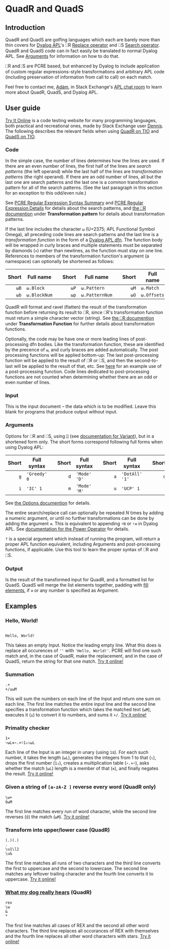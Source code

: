 # QuadR and QuadS

## Introduction
QuadR and QuadS are golfing languages which each are barely more than thin covers for [Dyalog APL](https://www.dyalog.com/)'s ⎕R [Replace operator](http://help.dyalog.com/16.0/Content/Language/System%20Functions/r.htm) and ⎕S [Search operator](http://help.dyalog.com/16.0/Content/Language/System%20Functions/r.htm). QuadR and QuadS code can in fact easily be translated to normal Dyalog APL. See [Arguments](https://github.com/abrudz/QuadRS#arguments) for information on how to do that.

⎕R and⎕S are PCRE based, but enhanced by Dyalog to include application of custom regular expressions-style transformations and arbitrary APL code (including preservation of information from call to call) on each match.

Feel free to contact me, [Adám](https://stackexchange.com/users/3114363/ad%C3%A1m), in Stack Exchange's [APL chat room](https://chat.stackexchange.com/rooms/52405/apl) to learn more about QuadR, QuadS, and Dyalog APL.

## User guide

[Try It Online](https://tio.run/#) is a code testing website for many programming languages, both practical and recreational ones, made by Stack Exchange user [Dennis](https://codegolf.stackexchange.com/users/12012). The following describes the relevant fields when using [QuadR on TIO](https://tio.run/#quadr) and [QuadS on TIO](https://tio.run/#quads). 

### Code
In the simple case, the number of lines determines how the lines are used. If there are an even number of lines, the first half of the lines are *search patterns* (the left operand) while the last half of the lines are *transformation patterns* (the right operand). If there are an odd number of lines, all but the last one are search patterns and the last one is a common transformation pattern for all of the search patterns. (See the last paragraph in this section for an exception to this odd/even rule.)

See [PCRE Regular Expression Syntax Summary](http://help.dyalog.com/16.0/Content/Language/Appendices/PCRE%20Regular%20Expression%20Syntax%20Summary.htm) and [PCRE Regular Expression Details](http://help.dyalog.com/16.0/Content/Language/Appendices/PCRE%20Regular%20Expression%20Details.htm) for details about the search patterns, and [the ⎕R documention](http://help.dyalog.com/16.0/Content/Language/System%20Functions/r.htm) under **Transformation pattern** for details about transformation patterns.

If the last line includes the character `⍵` (U+2375; APL Functional Symbol Omega), all preceding code lines are search patterns and the last line is a *transformation function* in the form of a [Dyalog APL dfn](http://help.dyalog.com/16.0/Content/Language/Defined%20Functions%20and%20Operators/DynamicFunctions/Dynamic%20Functions%20and%20Operators.htm). The function body will be wrapped in curly braces and multiple statements must be separated by diamonds (`⋄`) rather than newlines, as the function must stay on one line.  References to members of the transformation function's argument (a namespace) can optionally be shortened as follows:

| Short | Full name | |Short | Full name        | | Short | Full name | | Short | Full name |
| ----: | ------- | --- | ---: | ----------  | --- | ---: | ---------- | --- | -----: | ------------- |
| `⍵B` | `⍵.Block`    | | `⍵P` | `⍵.Pattern`   | | `⍵M` | `⍵.Match`   | | `⍵L` | `⍵.Lengths`  |
| `⍵b` | `⍵.BlockNum` | | `⍵p` | `⍵.PatternNum` | | `⍵O` | `⍵.Offsets` | | `⍵N` | `⍵.Names`    |

QuadR will format and ravel (flatten) the result of the transformation function before returning its result to ⎕R, since ⎕R's transformation function must return a simple character vector (string). See [the ⎕R documention](http://help.dyalog.com/16.0/Content/Language/System%20Functions/r.htm) under **Transformation Function** for further details about transformation functions.

Optionally, the code may be have one or more leading lines of post-processing dfn bodies. Like the transformation function, these are identified by the precence of `⍵`, and curly braces are added automatically. The post processing functions will be applied bottom-up: The last post-processing function will be applied to the result of ⎕R or ⎕S, and then the second-to-last will be applied to the result of that, etc. See [here](https://codegolf.stackexchange.com/a/128722/43319) for an example use of a post-processing function. Code lines dedicated to post-processing functions are not counted when determining whether there are an odd or even number of lines.

### Input
This is the input document – the data which is to be modified. Leave this blank for programs that produce output without input.
 
### Arguments
Options for ⎕R and ⎕S,  using `⍠` (see [documentation for Variant](http://help.dyalog.com/16.0/Content/Language/Primitive%20Operators/Variant.htm)), but in a shortened form only. The short forms correspond following full forms when using Dyalog APL:
 
| Short | Full syntax  | | Short | Full syntax  | |Short | Full syntax |  | Short | Full syntax | 
| ----: | ------------ | --- | ----: | ------- | --- | ----: | ---------- | --- | ----: | ------------|
| `g`   | `'Greedy' 0` | | `d`   | `'Mode' 'D'` |  | `a`   | `'DotAll' '1'` | | `o`   | `'OM' 1`    |
| `i`   | `'IC' 1`     | | `m`   | `'Mode' 'M'` |  | `u`   | `'UCP' 1`      | |      |             |
 
See [the Options documention](http://help.dyalog.com/16.0/Content/Language/System%20Functions/r.htm#kanchor706) for details.

The entire search/replace call can optionally be repeated *N* times by adding a numeric argument, or until no further transformations can be done by adding the argument `≡`. This is equivalent to appending `⍣N` or `⍣≡` in Dyalog APL. See [documentation for the Power Operator](http://help.dyalog.com/16.0/Content/Language/Primitive%20Operators/Power%20Operator.htm) for details.

`?` is a special argument which instead of running the program, will return a proper APL function equivalent, including Arguments and post-processing functions, if applicable. Use this tool to learn the proper syntax of ⎕R and ⎕S.

### Output

Is the result of the transformed input for QuadR, and a formatted list for QuadS. QuadS will merge the list elements together, padding with [fill elements](http://help.dyalog.com/16.0/Content/Language/Introduction/Variables/Prototypes%20and%20Fill%20Items.htm), if `≡` or any number is specified as Argument.

## Examples

### Hello, World!
```

Hello, World!
```
This takes an empty Input. Notice the leading empty line. What this does is replace all occurences of `''` with `'Hello, World!'`. PCRE will find one such match and, in the case of QuadR, make the replacement, and in the case of QuadS, return the string for that one match. [Try it online!](https://tio.run/##KyxNTCn6/5/LIzUnJ19HITy/KCdF8f9/AA "QuadR – Try It Online")

### Summation
```
.+
+/⍎⍵M
```
This will sum the numbers on each line of the Input and return one sum on each line. The first line matches the entire input line and the second line specifies a transformation function which takes the matched text (`⍵M`), executes it (`⍎`) to convert it to numbers, and sums it `+/`. [Try it online!](https://tio.run/##KyxNTCn6/19Pm0tb/1Fv36Perb7//xsrGCqYcBkpmANpCwA "QuadR – Try It Online")

### Primality checker
```
1+
~⍵L∊∘.×⍨1↓⍳⍵L
```
Each line of the Input is an integer in unary (using `1`s). For each such number, it takes the length (`⍵L`), generates the integers from 1 to that (`⍳`), drops the first number (`1↓`), creates a multiplication table (`∘.×⍨`), asks whether the match (`⍵L`) length is a member of that (`∊`), and finally negates the result. [Try it online!](https://tio.run/##KyxNTCn6/99Qm6vuUe9Wn0cdXY86Zugdnv6od4Xho7bJj3o3g4SBChQMQQiMDblABIQJp@C0IQA "QuadR – Try It Online")

### Given a string of `[a-zA-Z ]` reverse every word (QuadR only)
```
\w+
⌽⍵M
```
The first line matches every run of word character, while the second line reverses (`⌽`) the match (`⍵M`). [Try it online!](https://tio.run/##KyxNTCn6/z@mXJvrUc/eR71bff//D8lIVUjLLCouUcjJzEtVyE0sSc5ILVZILUstqlQoKs1TyE9TKM8vSlFIzkgsSkwuSS3SUSjPyMxJVSgB6ixOTc7PS4FoLQLpKQbq1QAargmWBpsG5ANt0tQDAA "QuadR – Try It Online")

### Transform into upper/lower case (QuadR)
```
(.)(.)
.
\u1\l2
\u&
```
The first line matches all runs of two characters and the third line converts the first to uppercase and the second to lowercase. The second line matches any leftover trailing character and the fourth line converts it to uppercase. [Try it online!](https://tio.run/##XY7BCsIwDIbve4qcRC8FfZYddwltagu1mWnq8OlrdbAxIRDIl//ne1Z00trZXPoMZpjqdUq3vk6tjYHARykKKWaCB6oNVABTAqm5AHvQhcEGFLRK0lF2oD2lIYpbU5bzi0TL7762KUOdZxKLhbZIof7pvizxsjIzjDs4KuQ3JPLKvRpUMHZ630W2Us9VNPyJxKOB@QA "QuadR – Try It Online")

### [What my dog really hears](https://codegolf.stackexchange.com/q/119718/43319) (QuadR)
```
rex
\w
&
*
```
The first line matches all cases of REX and the second all other word characters. The third line replaces all occorances of REX with themselves and the fourth line replaces all other word characters with stars. [Try it online!](https://tio.run/##HY6xDsIwEEP3fIXbASSE8h8MLIgFieXUROUgzYnkAs3Xh5TF0rNly@9CLrWW/GruX7Mzh9Yufj3iBJXgUKUginaAE@iD84CblH3yWOjFccbiQXFOFb02mC4I/PEZHDcnUHTWXAUThYD/8rNkRaaKseNozbn2UMEZs1fdJilK/8OTbfwD "QuadR – Try It Online")

